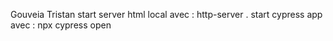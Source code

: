 Gouveia Tristan
start server html local avec : http-server .
start cypress app avec : npx cypress open
